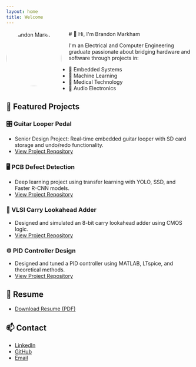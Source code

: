 ```yaml
---
layout: home
title: Welcome
---
```

<img src="{{ site.profile_picture }}" alt="Brandon Markham" style="float: left; width: 150px; margin-right: 20px; border-radius: 50%;" />
# 👋 Hi, I'm Brandon Markham

I'm an Electrical and Computer Engineering graduate passionate about bridging hardware and software through projects in:

- 🔧 Embedded Systems
- 🧠 Machine Learning
- 🏥 Medical Technology
- 🎸 Audio Electronics

## 🚀 Featured Projects

### 🎛️ Guitar Looper Pedal
- Senior Design Project: Real-time embedded guitar looper with SD card storage and undo/redo functionality.
- [View Project Repository](https://github.com/brandonkeithmarkham/guitar_looper_pedal)

### 🖥️ PCB Defect Detection
- Deep learning project using transfer learning with YOLO, SSD, and Faster R-CNN models.
- [View Project Repository](https://github.com/brandonkeithmarkham/pcb_defect_detection_transfer_learning)

### 🧮 VLSI Carry Lookahead Adder
- Designed and simulated an 8-bit carry lookahead adder using CMOS logic.
- [View Project Repository](https://github.com/brandonkeithmarkham/vlsi_carry_lookahead_adder)

### ⚙️ PID Controller Design
- Designed and tuned a PID controller using MATLAB, LTspice, and theoretical methods.
- [View Project Repository](https://github.com/brandonkeithmarkham/pid_controller_design_project)

## 📄 Resume
- [Download Resume (PDF)](https://link-to-your-resume.pdf)

## 📫 Contact
- [LinkedIn](https://www.linkedin.com/in/yourlinkedinusername)
- [GitHub](https://github.com/yourusername)
- [Email](mailto:youremail@example.com)
